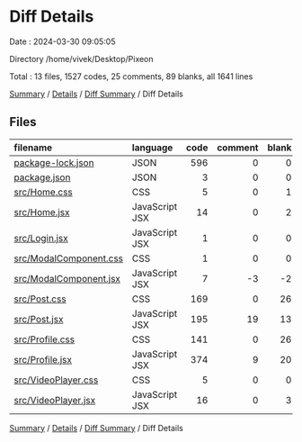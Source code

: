 # Diff Details

Date : 2024-03-30 09:05:05

Directory /home/vivek/Desktop/Pixeon

Total : 13 files,  1527 codes, 25 comments, 89 blanks, all 1641 lines

[Summary](results.md) / [Details](details.md) / [Diff Summary](diff.md) / Diff Details

## Files
| filename | language | code | comment | blank | total |
| :--- | :--- | ---: | ---: | ---: | ---: |
| [package-lock.json](/package-lock.json) | JSON | 596 | 0 | 0 | 596 |
| [package.json](/package.json) | JSON | 3 | 0 | 0 | 3 |
| [src/Home.css](/src/Home.css) | CSS | 5 | 0 | 1 | 6 |
| [src/Home.jsx](/src/Home.jsx) | JavaScript JSX | 14 | 0 | 2 | 16 |
| [src/Login.jsx](/src/Login.jsx) | JavaScript JSX | 1 | 0 | 0 | 1 |
| [src/ModalComponent.css](/src/ModalComponent.css) | CSS | 1 | 0 | 0 | 1 |
| [src/ModalComponent.jsx](/src/ModalComponent.jsx) | JavaScript JSX | 7 | -3 | -2 | 2 |
| [src/Post.css](/src/Post.css) | CSS | 169 | 0 | 26 | 195 |
| [src/Post.jsx](/src/Post.jsx) | JavaScript JSX | 195 | 19 | 13 | 227 |
| [src/Profile.css](/src/Profile.css) | CSS | 141 | 0 | 26 | 167 |
| [src/Profile.jsx](/src/Profile.jsx) | JavaScript JSX | 374 | 9 | 20 | 403 |
| [src/VideoPlayer.css](/src/VideoPlayer.css) | CSS | 5 | 0 | 0 | 5 |
| [src/VideoPlayer.jsx](/src/VideoPlayer.jsx) | JavaScript JSX | 16 | 0 | 3 | 19 |

[Summary](results.md) / [Details](details.md) / [Diff Summary](diff.md) / Diff Details
